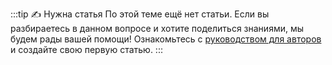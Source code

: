 :::tip ✍️ Нужна статья
По этой теме ещё нет статьи. Если вы разбираетесь в данном вопросе и хотите поделиться знаниями, мы будем рады вашей помощи! Ознакомьтесь с [руководством для авторов](/project/how-to-contribute/pages/alteration/) и создайте свою первую статью.
:::
